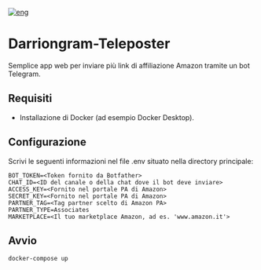 [![eng](https://img.shields.io/badge/lang-eng-red.svg)](https://github.com/dav-bisc/Darriongram-Teleposter/blob/main/README.md)

# Darriongram-Teleposter
Semplice app web per inviare più link di affiliazione Amazon tramite un bot Telegram.

## Requisiti

- Installazione di Docker (ad esempio Docker Desktop).

## Configurazione

Scrivi le seguenti informazioni nel file .env situato nella directory principale:
```
BOT_TOKEN=<Token fornito da Botfather>
CHAT_ID=<ID del canale o della chat dove il bot deve inviare>
ACCESS_KEY=<Fornito nel portale PA di Amazon>
SECRET_KEY=<Fornito nel portale PA di Amazon>
PARTNER_TAG=<Tag partner scelto di Amazon PA>
PARTNER_TYPE=Associates
MARKETPLACE=<Il tuo marketplace Amazon, ad es. 'www.amazon.it'>
```

## Avvio

```sh
docker-compose up
```


